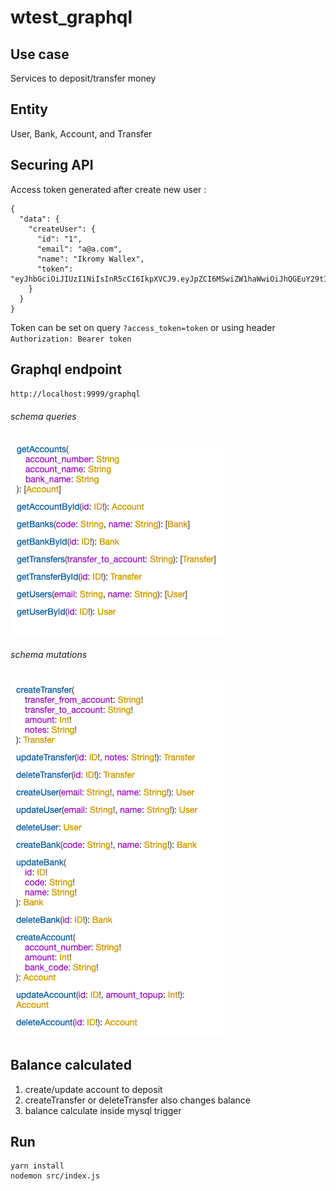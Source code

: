 # wtest_graphql

## Use case
Services to deposit/transfer money

## Entity
User, Bank, Account, and Transfer

## Securing API
Access token generated after create new user :
```
{
  "data": {
    "createUser": {
      "id": "1",
      "email": "a@a.com",
      "name": "Ikromy Wallex",
      "token": "eyJhbGciOiJIUzI1NiIsInR5cCI6IkpXVCJ9.eyJpZCI6MSwiZW1haWwiOiJhQGEuY29tIiwibmFtZSI6Iklrcm9teSBXYWxsZXgiLCJjcmVhdGVkQXQiOiIyMDE5LTA2LTIxVDEwOjAxOjEzLjAwMFoiLCJ1cGRhdGVkQXQiOm51bGwsImlhdCI6MTU2MTExMTI3M30.nXESuXARngdFiApb068347F16GOy82fsfRJ23CJTfG8"
    }
  }
}
```
Token can be set on query `?access_token=token` or using header `Authorization: Bearer token`

## Graphql endpoint
`http://localhost:9999/graphql`

###### schema queries
![alt text](https://raw.githubusercontent.com/ikromy/wtest_graphql/master/schema_query.png)

###### schema mutations
![alt text](https://raw.githubusercontent.com/ikromy/wtest_graphql/master/schema_mutation.png)

## Balance calculated
1. create/update account to deposit
2. createTransfer or deleteTransfer also changes balance
3. balance calculate inside mysql trigger

## Run
```
yarn install
nodemon src/index.js
```
